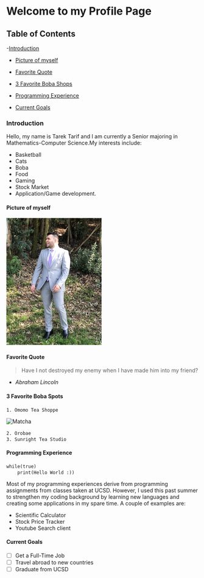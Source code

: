 # Welcome to my Profile Page

## Table of Contents
-[Introduction](#introduction)

-   [Picture of myself](#picture-of-myself)

-   [Favorite Quote](#favorite-quote)      


-   [3 Favorite Boba Shops](#3-favorite-boba-spots)

-   [Programming Experience](#programming-experience)
  
-   [Current Goals](#current-goals)

### Introduction
Hello, my name is Tarek Tarif and I am currently a Senior majoring in Mathematics-Computer Science.My interests include:
- Basketball 
- Cats
- Boba
- Food
- Gaming
- Stock Market
- Application/Game development. 
#### Picture of myself
<img src="./Photos/ttarif.jpg" alt="picture" width="250"/>

#### Favorite Quote
> Have I not destroyed my enemy when I have made him into my friend? 
- *Abraham Lincoln* 

#### 3 Favorite Boba Spots
    1. Omomo Tea Shoppe 
![Matcha](https://github.com/ttarif1/Github_Pages_Project/Photos/OMOMO.jpg)
    
    2. Orobae
    3. Sunright Tea Studio

#### **Programming Experience**
```
while(true)
    print(Hello World :))
```
Most of my programming experiences derive from programming assignments from classes taken at UCSD. However, I used this past summer to strengthen my coding background by learning new languages and creating some applications in my spare time. A couple of examples are:
- Scientific Calculator
- Stock Price Tracker
- Youtube Search client
  
#### Current Goals
- [ ]  Get a Full-Time Job
- [ ]  Travel abroad to new countries
- [ ]  Graduate from UCSD